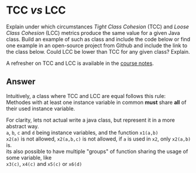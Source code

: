 # TCC *vs* LCC

Explain under which circumstances *Tight Class Cohesion* (TCC) and *Loose Class Cohesion* (LCC) metrics produce the same value for a given Java class. Build an example of such as class and include the code below or find one example in an open-source project from Github and include the link to the class below. Could LCC be lower than TCC for any given class? Explain.

A refresher on TCC and LCC is available in the [course notes](https://oscarlvp.github.io/vandv-classes/#cohesion-graph).

## Answer

Intuitively, a class where TCC and LCC are equal follows this rule: \
Methodes with at least one instance variable in common **must** share **all** of their used instance variable.

For clarity, lets not actual write a java class, but represent it in a more abstract way. \
`a`, `b`, `c` and `d` being instance variables, and the function `x1(a,b)` \
`x2(a)` is not allowed, `x2(a,b,c)` is not allowed, if `a` is used in `x2`, only `x2(a,b)` is. \
its also possible to have multiple "groups" of function sharing the usage of some variable, like \
`x3(c)`, `x4(c)` and `x5(c)` or `x6(d)`
